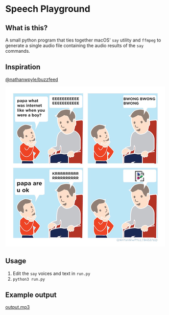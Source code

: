 # Speech Playground

## What is this?
A small python program that ties together macOS' `say` utility and `ffmpeg` to generate a single audio file containing the audio results of the `say` commands.
 
## Inspiration
[@nathanwpyle/buzzfeed](https://twitter.com/nathanwpyle/status/1112336880199180288)

[![link to comic](nathanwpyle-comic.jpg)](https://twitter.com/nathanwpyle/status/1112336880199180288)

## Usage
1. Edit the `say` voices and text in `run.py`
2. `python3 run.py`

## Example output
[output.mp3](output.mp3)

